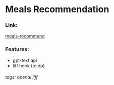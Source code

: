 # Meals Recommendation
### Link:
[meals-recommend](https://ttc-ccf.github.io/meals-recommend)

### Features:
- gpt-text api
- liff hook (to do)
###### tags: openai liff